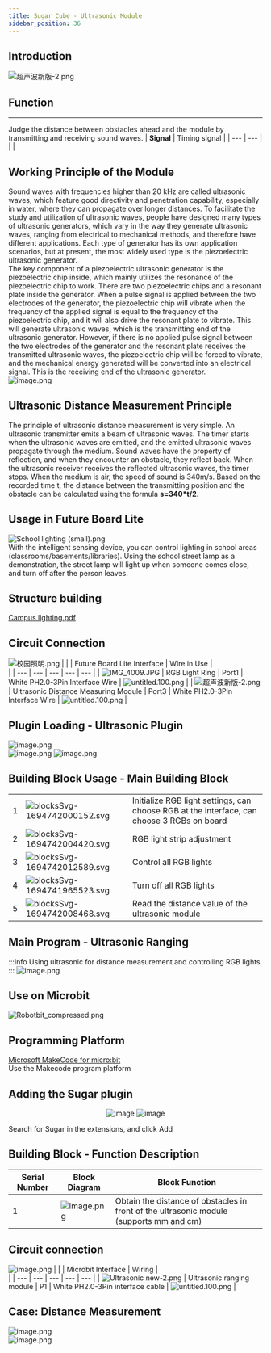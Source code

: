 ```yaml
---
title: Sugar Cube - Ultrasonic Module
sidebar_position: 36
---
```


## Introduction
![超声波新版-2.png](1694661592690-67fa06c3-5a08-4075-983b-4bcebf667a97.png)


##   Function
---
Judge the distance between obstacles ahead and the module by transmitting and receiving sound waves.
| **Signal** | Timing signal |
| --- | --- |
|  |


## Working Principle of the Module
Sound waves with frequencies higher than 20 kHz are called ultrasonic waves, which feature good directivity and penetration capability, especially in water, where they can propagate over longer distances. To facilitate the study and utilization of ultrasonic waves, people have designed many types of ultrasonic generators, which vary in the way they generate ultrasonic waves, ranging from electrical to mechanical methods, and therefore have different applications. Each type of generator has its own application scenarios, but at present, the most widely used type is the piezoelectric ultrasonic generator.<br />The key component of a piezoelectric ultrasonic generator is the piezoelectric chip inside, which mainly utilizes the resonance of the piezoelectric chip to work. There are two piezoelectric chips and a resonant plate inside the generator. When a pulse signal is applied between the two electrodes of the generator, the piezoelectric chip will vibrate when the frequency of the applied signal is equal to the frequency of the piezoelectric chip, and it will also drive the resonant plate to vibrate. This will generate ultrasonic waves, which is the transmitting end of the ultrasonic generator. However, if there is no applied pulse signal between the two electrodes of the generator and the resonant plate receives the transmitted ultrasonic waves, the piezoelectric chip will be forced to vibrate, and the mechanical energy generated will be converted into an electrical signal. This is the receiving end of the ultrasonic generator.<br />![image.png](1706860900635-982f319c-fe30-4659-b50b-9ce326da76ac.png)


## **Ultrasonic Distance Measurement Principle**

The principle of ultrasonic distance measurement is very simple. An ultrasonic transmitter emits a beam of ultrasonic waves. The timer starts when the ultrasonic waves are emitted, and the emitted ultrasonic waves propagate through the medium. Sound waves have the property of reflection, and when they encounter an obstacle, they reflect back. When the ultrasonic receiver receives the reflected ultrasonic waves, the timer stops. When the medium is air, the speed of sound is 340m/s. Based on the recorded time t, the distance between the transmitting position and the obstacle can be calculated using the formula **s=340*t/2**.


## Usage in Future Board Lite
![School lighting (small).png](1694672698085-a2be02f2-1af4-43dc-a326-14ef440cbaf7.png)<br />With the intelligent sensing device, you can control lighting in school areas (classrooms/basements/libraries). Using the school street lamp as a demonstration, the street lamp will light up when someone comes close, and turn off after the person leaves.


## **Structure building**
[Campus lighting.pdf](https://www.yuque.com/attachments/yuque/0/2024/pdf/488591/1706860548681-cb1e06cf-6439-43b7-92a7-9bf4b30c6c25.pdf)


##    Circuit Connection
![校园照明.png](1694744305598-7827dc6c-6cac-4964-8103-5ad749eb47f5.png)
|  |  | Future Board Lite Interface | Wire in Use | <br /> |
| --- | --- | --- | --- | --- |
| ![IMG_4009.JPG](1694743956158-1282f2e1-dc0d-41c0-869c-58bd3e29ecac.jpeg) | RGB Light Ring | Port1 | White PH2.0-3Pin Interface Wire | ![untitled.100.png](1694663456622-fdd52039-7a0c-451f-96a0-feabdc797516.png) |
| ![超声波新版-2.png](1694661592690-67fa06c3-5a08-4075-983b-4bcebf667a97.png) | Ultrasonic Distance Measuring Module | Port3 | White PH2.0-3Pin Interface Wire | ![untitled.100.png](1694663456622-fdd52039-7a0c-451f-96a0-feabdc797516.png) |


## Plugin Loading - Ultrasonic Plugin
![image.png](1694741817971-69923e94-5b0c-4b30-a90d-00a6c7313ebf.png)<br />![image.png](1694741854532-1d37e706-23e9-4264-b151-e55b12e9d054.png)
![image.png](1694741879458-eeeb75ca-bb2e-445e-b0f9-90325d2e6c47.png)


## Building Block Usage - Main Building Block
|  |  |  |
| --- | --- | --- |
| 1 | ![blocksSvg-1694742000152.svg](1694742020587-ab938944-54e5-4bbc-a008-94e14f37a8d5.svg) | Initialize RGB light settings, can choose RGB at the interface, can choose 3 RGBs on board |
| 2 | ![blocksSvg-1694742004420.svg](1694742020588-8d2119a8-f77b-4102-8d1a-46d46ee9aee5.svg) | RGB light strip adjustment |
| 3 | ![blocksSvg-1694742012589.svg](1694742020589-6d49af30-241f-49db-8ca9-eac8550822c2.svg) | Control all RGB lights |
| 4 | ![blocksSvg-1694741965523.svg](1694741974494-46990771-1d5f-457a-802e-3071c1952007.svg) | Turn off all RGB lights |
| 5 | ![blocksSvg-1694742008468.svg](1694742020589-c98f0526-543a-4647-9c71-153f10265650.svg) | Read the distance value of the ultrasonic module | For more detailed usage of RGB, click to view<br />[06-Colorful Lights](https://www.yuque.com/kittenbot/hardwares/pbn1ctqmq3z9whn2?view=doc_embed)


## Main Program - Ultrasonic Ranging
:::info
Using ultrasonic for distance measurement and controlling RGB lights
:::
![image.png](1694672435428-db3258ee-9d05-4d2e-a221-01d9ef8b4397.png)


## Use on Microbit
![Robotbit_compressed.png](1709112761000-c84282ba-fe71-45c1-8ad4-8e7f6fc4738f.png)


##   Programming Platform
[Microsoft MakeCode for micro:bit](https://makecode.microbit.org/#editor)<br />Use the Makecode program platform


##   Adding the Sugar plugin
<p align="center">
  <img src="1709111597414-08605e4f-d626-474f-9c07-ead8ba9f12f1.png" alt="image">
  <img src="1709111641678-73b61119-c29c-4b48-add7-375ce9a15935.png" alt="image">
</p>
Search for Sugar in the extensions, and click Add


## Building Block - Function Description
| Serial Number | Block Diagram | Block Function |
| --- | --- | --- |
| 1 | ![image.png](1709707337850-fa45e23b-fbdc-4412-bdc7-a8fba0b2d42a.png) | Obtain the distance of obstacles in front of the ultrasonic module (supports mm and cm) |


##  Circuit connection
![image.png](1709782177840-0303b98a-e042-4522-838f-5e8a3604cd23.png)
|  |  | Microbit Interface | Wiring | <br /> |
| --- | --- | --- | --- | --- |
| ![Ultrasonic new-2.png](1694661592690-67fa06c3-5a08-4075-983b-4bcebf667a97.png) | Ultrasonic ranging module | P1 | White PH2.0-3Pin interface cable | ![untitled.100.png](1694663456622-fdd52039-7a0c-451f-96a0-feabdc797516.png) |


##   Case: Distance Measurement
![image.png](1709707316847-4e4feae1-b171-4400-9ae2-288525336430.png)<br />![image.png](1709707310038-c50c1426-2ecc-4eac-81f6-f0fb32fedd70.png)

